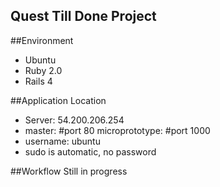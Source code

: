 Quest Till Done Project
-

##Environment
* Ubuntu
* Ruby 2.0
* Rails 4

##Application Location
* Server: 54.200.206.254
* master: #port 80
  microprototype: #port 1000
* username: ubuntu
* sudo is automatic, no password

##Workflow
 Still in progress
